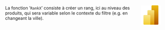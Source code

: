 <a href="../"><img align="right" src="../../assets/Power_BI.svg" alt="Power BI" height="64px"></a>La fonction ’`RankX`’ consiste à créer un rang, ici au niveau des produits, qui sera variable selon le contexte du filtre (e.g. en changeant la ville).